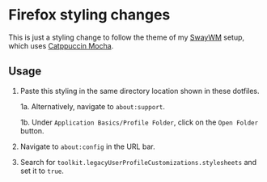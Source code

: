 # Firefox styling changes

This is just a styling change to follow the theme of my [SwayWM](https://github.com/swaywm/sway) setup, which uses [Catppuccin Mocha](https://github.com/catppuccin/catppuccin).

## Usage
1. Paste this styling in the same directory location shown in these dotfiles.

   1a. Alternatively, navigate to `about:support`.

   1b. Under `Application Basics/Profile Folder`, click on the `Open Folder` button.
3. Navigate to `about:config` in the URL bar.
4. Search for `toolkit.legacyUserProfileCustomizations.stylesheets` and set it to `true`.

